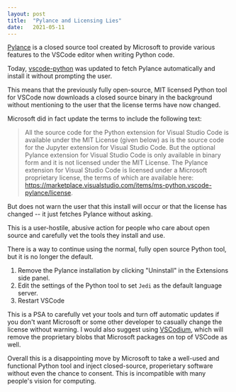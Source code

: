 ```yaml
---
layout: post
title:  "Pylance and Licensing Lies"
date:   2021-05-11
---
```


[Pylance](https://github.com/microsoft/pylance-release) is a closed source tool created by Microsoft to provide various features to the VSCode editor when writing Python code.

Today, [vscode-python](https://github.com/Microsoft/vscode-python) was updated to fetch Pylance automatically and install it without prompting the user.

This means that the previously fully open-source, MIT licensed Python tool for VSCode now downloads a closed source binary in the background without mentioning to the user that the license terms have now changed.

Microsoft did in fact update the terms to include the following text:

> All the source code for the Python extension for Visual Studio Code is available under the MIT License (given below) as is the source code for the Jupyter extension for Visual Studio Code. But the optional Pylance extension for Visual Studio Code is only available in binary form and it is not licensed under the MIT License. The Pylance extension for Visual Studio Code is licensed under a Microsoft proprietary license, the terms of which are available here: https://marketplace.visualstudio.com/items/ms-python.vscode-pylance/license.

But does not warn the user that this install will occur or that the license has changed -- it just fetches Pylance without asking.

This is a user-hostile, abusive action for people who care about open source and carefully vet the tools they install and use.

There is a way to continue using the normal, fully open source Python tool, but it is no longer the default.

1. Remove the Pylance installation by clicking "Uninstall" in the Extensions side panel.
2. Edit the settings of the Python tool to set `Jedi` as the default language server.
3. Restart VSCode

This is a PSA to carefully vet your tools and turn off automatic updates if you don't want Microsoft or some other developer to casually change the license without warning. I would also suggest using [VSCodium](https://vscodium.com/), which will remove the proprietary blobs that Microsoft packages on top of VSCode as well.

Overall this is a disappointing move by Microsoft to take a well-used and functional Python tool and inject closed-source, properietary software  without even the chance to consent. This is incompatible with many people's vision for computing.
